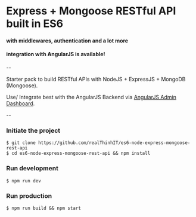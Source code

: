 # Express + Mongoose RESTful API built in ES6
#### with middlewares, authentication and a lot more
#### integration with AngularJS is available!
--

Starter pack to build RESTful APIs with NodeJS + ExpressJS + MongoDB (Mongoose).

Use/ Integrate best with the AngularJS Backend via [AngularJS Admin Dashboard](https://github.com/realThinhIT/angular1-admin-dashboard).

--

### Initiate the project

    $ git clone https://github.com/realThinhIT/es6-node-express-mongoose-rest-api
    $ cd es6-node-express-mongoose-rest-api && npm install


### Run development
    $ npm run dev 

### Run production
    $ npm run build && npm start
